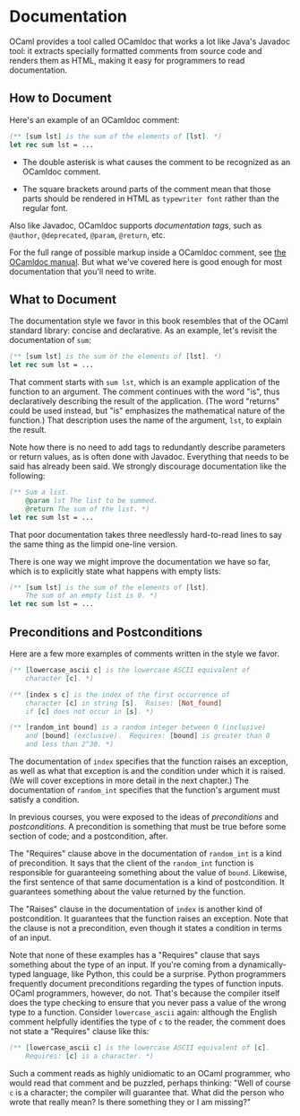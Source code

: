 # Documentation

OCaml provides a tool called OCamldoc that works a lot like Java's Javadoc tool:
it extracts specially formatted comments from source code and renders them as
HTML, making it easy for programmers to read documentation.

## How to Document

Here's an example of an OCamldoc comment:
```ocaml
(** [sum lst] is the sum of the elements of [lst]. *)
let rec sum lst = ...
```

* The double asterisk is what causes the comment to be recognized as an OCamldoc
  comment.

* The square brackets around parts of the comment mean that those parts should
  be rendered in HTML as `typewriter font` rather than the regular font.

Also like Javadoc, OCamldoc supports *documentation tags*, such as `@author`,
`@deprecated`, `@param`, `@return`, etc. 

For the full range of possible markup inside a OCamldoc comment, see
[the OCamldoc manual](https://ocaml.org/manual/ocamldoc.html).
But what we've covered here is good enough for most documentation that you'll
need to write.

## What to Document

The documentation style we favor in this book resembles that of the OCaml
standard library: concise and declarative. As an example, let's revisit the
documentation of `sum`:
```ocaml
(** [sum lst] is the sum of the elements of [lst]. *)
let rec sum lst = ...
```

That comment starts with `sum lst`, which is an example application of the
function to an argument. The comment continues with the word "is", thus
declaratively describing the result of the application. (The word "returns"
could be used instead, but "is" emphasizes the mathematical nature of the
function.) That description uses the name of the argument, `lst`, to explain the
result.

Note how there is no need to add tags to redundantly describe parameters or
return values, as is often done with Javadoc. Everything that needs to be said
has already been said. We strongly discourage documentation like the following:
```ocaml
(** Sum a list.
    @param lst The list to be summed.
    @return The sum of the list. *)
let rec sum lst = ...
```
That poor documentation takes three needlessly hard-to-read lines to say the
same thing as the limpid one-line version.

There is one way we might improve the documentation we have so far, which is to
explicitly state what happens with empty lists:
```ocaml
(** [sum lst] is the sum of the elements of [lst].
    The sum of an empty list is 0. *)
let rec sum lst = ...
```

## Preconditions and Postconditions

Here are a few more examples of comments written in the style we favor.
```ocaml
(** [lowercase_ascii c] is the lowercase ASCII equivalent of
    character [c]. *)

(** [index s c] is the index of the first occurrence of
    character [c] in string [s].  Raises: [Not_found]
    if [c] does not occur in [s]. *)

(** [random_int bound] is a random integer between 0 (inclusive)
    and [bound] (exclusive).  Requires: [bound] is greater than 0
    and less than 2^30. *)
```

The documentation of `index` specifies that the function raises an exception, as
well as what that exception is and the condition under which it is raised. (We
will cover exceptions in more detail in the next chapter.) The documentation of
`random_int` specifies that the function's argument must satisfy a condition.

In previous courses, you were exposed to the ideas of *preconditions* and
*postconditions*. A precondition is something that must be true before some
section of code; and a postcondition, after.

The "Requires" clause above in the documentation of `random_int` is a kind of
precondition. It says that the client of the `random_int` function is
responsible for guaranteeing something about the value of `bound`. Likewise, the
first sentence of that same documentation is a kind of postcondition. It
guarantees something about the value returned by the function.

The "Raises" clause in the documentation of `index` is another kind of
postcondition. It guarantees that the function raises an exception.
Note that the clause is not a precondition, even though it states a condition in
terms of an input.

Note that none of these examples has a "Requires" clause that says something
about the type of an input. If you're coming from a dynamically-typed language,
like Python, this could be a surprise. Python programmers frequently document
preconditions regarding the types of function inputs. OCaml programmers,
however, do not. That's because the compiler itself does the type checking to
ensure that you never pass a value of the wrong type to a function. Consider
`lowercase_ascii` again: although the English comment helpfully identifies the
type of `c` to the reader, the comment does not state a "Requires" clause like
this:
```ocaml
(** [lowercase_ascii c] is the lowercase ASCII equivalent of [c].
    Requires: [c] is a character. *)
```
Such a comment reads as highly unidiomatic to an OCaml programmer, who would
read that comment and be puzzled, perhaps thinking: "Well of course `c` is a
character; the compiler will guarantee that. What did the person who wrote that
really mean? Is there something they or I am missing?"
